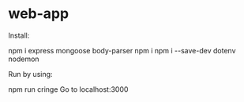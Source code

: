 # web-app

Install:

npm i express mongoose body-parser
npm i npm i --save-dev dotenv nodemon

Run by using:

npm run cringe
Go to localhost:3000